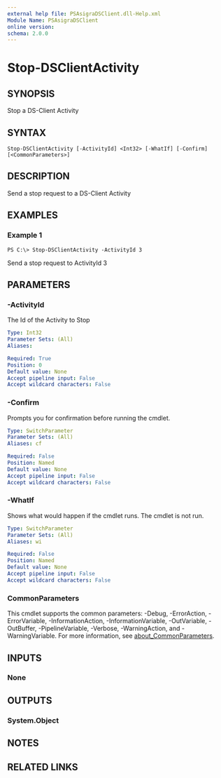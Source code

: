```yaml
---
external help file: PSAsigraDSClient.dll-Help.xml
Module Name: PSAsigraDSClient
online version:
schema: 2.0.0
---
```


# Stop-DSClientActivity

## SYNOPSIS
Stop a DS-Client Activity

## SYNTAX

```
Stop-DSClientActivity [-ActivityId] <Int32> [-WhatIf] [-Confirm] [<CommonParameters>]
```

## DESCRIPTION
Send a stop request to a DS-Client Activity

## EXAMPLES

### Example 1
```
PS C:\> Stop-DSClientActivity -ActivityId 3
```

Send a stop request to ActivityId 3

## PARAMETERS

### -ActivityId
The Id of the Activity to Stop

```yaml
Type: Int32
Parameter Sets: (All)
Aliases:

Required: True
Position: 0
Default value: None
Accept pipeline input: False
Accept wildcard characters: False
```

### -Confirm
Prompts you for confirmation before running the cmdlet.

```yaml
Type: SwitchParameter
Parameter Sets: (All)
Aliases: cf

Required: False
Position: Named
Default value: None
Accept pipeline input: False
Accept wildcard characters: False
```

### -WhatIf
Shows what would happen if the cmdlet runs. The cmdlet is not run.

```yaml
Type: SwitchParameter
Parameter Sets: (All)
Aliases: wi

Required: False
Position: Named
Default value: None
Accept pipeline input: False
Accept wildcard characters: False
```

### CommonParameters
This cmdlet supports the common parameters: -Debug, -ErrorAction, -ErrorVariable, -InformationAction, -InformationVariable, -OutVariable, -OutBuffer, -PipelineVariable, -Verbose, -WarningAction, and -WarningVariable. For more information, see [about_CommonParameters](http://go.microsoft.com/fwlink/?LinkID=113216).

## INPUTS

### None
## OUTPUTS

### System.Object
## NOTES

## RELATED LINKS
